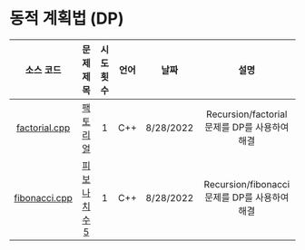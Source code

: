 # 동적 계획법 (DP)
|소스 코드|문제 제목|시도 횟수|언어|날짜|설명|
|:---:|:---:|:---:|:---:|:---:|:---:|
|[factorial.cpp](./factorial.cpp)|[팩토리얼](http://boj.kr/10872)|1|C++|8/28/2022|Recursion/factorial 문제를 DP를 사용하여 해결|
|[fibonacci.cpp](./fibonacci.cpp)|[피보나치 수 5](http://boj.kr/10870)|1|C++|8/28/2022|Recursion/fibonacci 문제를 DP를 사용하여 해결|